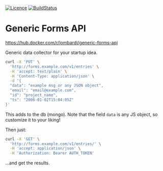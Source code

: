 [![Licence](https://img.shields.io/github/license/LombardiDaniel/generic-forms-api?style=for-the-badge)](./LICENSE)
[![BuildStatus](https://img.shields.io/github/actions/workflow/status/LombardiDaniel/generic-forms-api/ci.yml?style=for-the-badge)](https://github.com/LombardiDaniel/generic-forms-api/actions)

# Generic Forms API

https://hub.docker.com/r/lombardi/generic-forms-api

Generic data collector for your startup idea.

```sh
curl -X 'PUT' \
  'http://forms.example.com/v1/entries' \
  -H 'accept: text/plain' \
  -H 'Content-Type: application/json' \
  -d '{
  "data": "example msg or any JSON object",
  "email": "email@example.com",
  "id": "project_name",
  "ts": "2006-01-02T15:04:05Z"
}'
```

This adds to the db (mongo). Note that the field `data` is any JS object, so customize it to your liking!

Then just:

```sh
curl -X 'GET' \
  'http://forms.example.com/v1/entries/' \
  -H 'accept: application/json' \
  -H 'Authorization: Bearer AUTH_TOKEN'
```

...and get the results.
